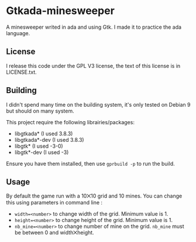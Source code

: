 # Gtkada-minesweeper
A minesweeper writed in ada and using Gtk. I made it to practice the ada language.

## License
I release this code under the GPL V3 license, the text of this license is in LICENSE.txt.

## Building
I didn't spend many time on the building system, it's only tested on Debian 9 but should on many system.

This project require the following librairies/packages:
- libgtkada* (I used 3.8.3)
- libgtkada*-dev (I used 3.8.3)
- libgtk* (I used -3-0)
- libgtk*-dev (I used -3)

Ensure you have them installed, then use `gprbuild -p` to run the build.

## Usage
By default the game run with a 10⨉10 grid and 10 mines. You can change this using parameters in command line :
 - `width=<number>` to change width of the grid. Minimum value is 1.
 - `height=<number>` to change height of the grid. Minimum value is 1.
 - `nb_mine=<number>` to change number of mine on the grid. `nb_mine` must be between 0 and width⨉height.

